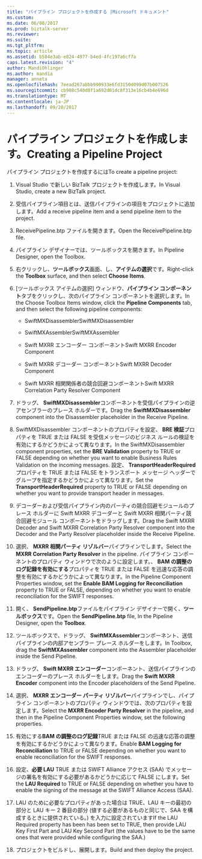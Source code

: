 ```yaml
---
title: "パイプライン プロジェクトを作成する |Microsoft ドキュメント"
ms.custom: 
ms.date: 06/08/2017
ms.prod: biztalk-server
ms.reviewer: 
ms.suite: 
ms.tgt_pltfrm: 
ms.topic: article
ms.assetid: b584e3ab-e824-4977-b4ed-4fc197a6cf7a
caps.latest.revision: "4"
author: MandiOhlinger
ms.author: mandia
manager: anneta
ms.openlocfilehash: 7eead267abbb990933e6fd3150d099d07b007526
ms.sourcegitcommit: cb908c540d8f1a692d01dc8f313e16cb4b4e696d
ms.translationtype: MT
ms.contentlocale: ja-JP
ms.lasthandoff: 09/20/2017
---
```

# <a name="creating-a-pipeline-project"></a><span data-ttu-id="0c399-102">パイプライン プロジェクトを作成します。</span><span class="sxs-lookup"><span data-stu-id="0c399-102">Creating a Pipeline Project</span></span>
<span data-ttu-id="0c399-103">パイプライン プロジェクトを作成するには</span><span class="sxs-lookup"><span data-stu-id="0c399-103">To create a pipeline project:</span></span>  
  
1.  <span data-ttu-id="0c399-104">Visual Studio で新しい BizTalk プロジェクトを作成します。</span><span class="sxs-lookup"><span data-stu-id="0c399-104">In Visual Studio, create a new BizTalk project.</span></span>  
  
2.  <span data-ttu-id="0c399-105">受信パイプライン項目とは、送信パイプラインの項目をプロジェクトに追加します。</span><span class="sxs-lookup"><span data-stu-id="0c399-105">Add a receive pipeline item and a send pipeline item to the project.</span></span>  
  
3.  <span data-ttu-id="0c399-106">ReceivePipeline.btp ファイルを開きます。</span><span class="sxs-lookup"><span data-stu-id="0c399-106">Open the ReceivePipeline.btp file.</span></span>  
  
4.  <span data-ttu-id="0c399-107">パイプライン デザイナーでは、ツールボックスを開きます。</span><span class="sxs-lookup"><span data-stu-id="0c399-107">In Pipeline Designer, open the Toolbox.</span></span>  
  
5.  <span data-ttu-id="0c399-108">右クリックし、**ツールボックス**画面、し、**アイテムの選択**です。</span><span class="sxs-lookup"><span data-stu-id="0c399-108">Right-click the **Toolbox** surface, and then select **Choose Items**.</span></span>  
  
6.  <span data-ttu-id="0c399-109">[ツールボックス アイテムの選択] ウィンドウ、**パイプライン コンポーネント**タブをクリックし、次のパイプライン コンポーネントを選択します。</span><span class="sxs-lookup"><span data-stu-id="0c399-109">In the Choose Toolbox Items window, click the **Pipeline Components** tab, and then select the following pipeline components:</span></span>  
  
    -   <span data-ttu-id="0c399-110">SwiftMXDisassembler</span><span class="sxs-lookup"><span data-stu-id="0c399-110">SwiftMXDisassembler</span></span>  
  
    -   <span data-ttu-id="0c399-111">SwiftMXAssembler</span><span class="sxs-lookup"><span data-stu-id="0c399-111">SwiftMXAssembler</span></span>  
  
    -   <span data-ttu-id="0c399-112">Swift MXRR エンコーダー コンポーネント</span><span class="sxs-lookup"><span data-stu-id="0c399-112">Swift MXRR Encoder Component</span></span>  
  
    -   <span data-ttu-id="0c399-113">Swift MXRR デコーダー コンポーネント</span><span class="sxs-lookup"><span data-stu-id="0c399-113">Swift MXRR Decoder Component</span></span>  
  
    -   <span data-ttu-id="0c399-114">Swift MXRR 相関関係者の競合回避コンポーネント</span><span class="sxs-lookup"><span data-stu-id="0c399-114">Swift MXRR Correlation Party Resolver Component</span></span>  
  
7.  <span data-ttu-id="0c399-115">ドラッグ、 **SwiftMXDisassembler**コンポーネントを受信パイプラインの逆アセンブラーのプレース ホルダーです。</span><span class="sxs-lookup"><span data-stu-id="0c399-115">Drag the **SwiftMXDisassembler** component into the Disassembler placeholder in the Receive Pipeline.</span></span>  
  
8.  <span data-ttu-id="0c399-116">SwiftMXDisassembler コンポーネントのプロパティを設定、 **BRE 検証**プロパティを TRUE または FALSE を受信メッセージのビジネス ルールの検証を有効にするかどうかによって異なります。</span><span class="sxs-lookup"><span data-stu-id="0c399-116">In the SwiftMXDisassembler component properties, set the **BRE Validation** property to TRUE or FALSE depending on whether you want to enable Business Rules Validation on the incoming messages.</span></span> <span data-ttu-id="0c399-117">設定、 **TransportHeaderRequired**プロパティを TRUE または FALSE をトランスポート メッセージ ヘッダーでグループを指定するかどうかによって異なります。</span><span class="sxs-lookup"><span data-stu-id="0c399-117">Set the **TransportHeaderRequired** property to TRUE or FALSE depending on whether you want to provide transport header in messages.</span></span>  
  
9. <span data-ttu-id="0c399-118">デコーダーおよび受信パイプライン内のパーティの競合回避モジュールのプレース ホルダーに Swift MXRR デコーダーと Swift MXRR 相関パーティ競合回避モジュール コンポーネントをドラッグします。</span><span class="sxs-lookup"><span data-stu-id="0c399-118">Drag the Swift MXRR Decoder and Swift MXRR Correlation Party Resolver component into the Decoder and the Party Resolver placeholder inside the Receive Pipeline.</span></span>  
  
10. <span data-ttu-id="0c399-119">選択、 **MXRR 相関パーティ リゾルバー**パイプラインでします。</span><span class="sxs-lookup"><span data-stu-id="0c399-119">Select the **MXRR Correlation Party Resolver** in the pipeline.</span></span> <span data-ttu-id="0c399-120">パイプライン コンポーネントのプロパティ ウィンドウで次のように設定します。、 **BAM の調整のログ記録を有効にする**プロパティを TRUE または FALSE を迅速な応答の調整を有効にするかどうかによって異なります。</span><span class="sxs-lookup"><span data-stu-id="0c399-120">In the Pipeline Component Properties window, set the **Enable BAM Logging for Reconciliation** property to TRUE or FALSE, depending on whether you want to enable reconciliation for the SWIFT responses.</span></span>  
  
11. <span data-ttu-id="0c399-121">開く、 **SendPipeline.btp**ファイルをパイプライン デザイナーで開く、**ツールボックス**です。</span><span class="sxs-lookup"><span data-stu-id="0c399-121">Open the **SendPipeline.btp** file, In the Pipeline Designer, open the **Toolbox**.</span></span>  
  
12. <span data-ttu-id="0c399-122">ツールボックスで、ドラッグ、 **SwiftMXAssembler**コンポーネント、送信パイプラインの内部アセンブラー プレース ホルダーをします。</span><span class="sxs-lookup"><span data-stu-id="0c399-122">In Toolbox, drag the **SwiftMXAssembler** component into the Assembler placeholder inside the Send Pipeline.</span></span>  
  
13. <span data-ttu-id="0c399-123">ドラッグ、 **Swift MXRR エンコーダー**コンポーネント、送信パイプラインのエンコーダーのプレース ホルダーをします。</span><span class="sxs-lookup"><span data-stu-id="0c399-123">Drag the **Swift MXRR Encoder** component into the Encoder placeholders of the Send Pipeline.</span></span>  
  
14. <span data-ttu-id="0c399-124">選択、 **MXRR エンコーダー パーティ リゾルバー**パイプラインでし、パイプライン コンポーネントのプロパティ ウィンドウでは、次のプロパティを設定します。</span><span class="sxs-lookup"><span data-stu-id="0c399-124">Select the **MXRR Encoder Party Resolver** in the pipeline, and then in the Pipeline Component Properties window, set the following properties.</span></span>  
  
15. <span data-ttu-id="0c399-125">有効にする**BAM の調整のログ記録**TRUE または FALSE の迅速な応答の調整を有効にするかどうかによって異なります。</span><span class="sxs-lookup"><span data-stu-id="0c399-125">Enable **BAM Logging for Reconciliation** to TRUE or FALSE depending on whether you want to enable reconciliation for the SWIFT responses.</span></span>  
  
16. <span data-ttu-id="0c399-126">設定、**必要 LAU** TRUE または SWIFT Alliance アクセス (SAA) でメッセージの署名を有効にする必要があるかどうかに応じて FALSE にします。</span><span class="sxs-lookup"><span data-stu-id="0c399-126">Set the **LAU Required** to TRUE or FALSE depending on whether you have to enable the signing of the message at the SWIFT Alliance Access (SAA).</span></span>  
  
17. <span data-ttu-id="0c399-127">LAU のために必要なプロパティがあった場合は TRUE、LAU キーの最初の部分と LAU キー 2 番目の部分 (値する必要があるものと同じで、SAA を構成するときに提供されている。) を入力に設定されています</span><span class="sxs-lookup"><span data-stu-id="0c399-127">If the LAU Required property has been has been set to TRUE, then provide LAU Key First Part and LAU Key Second Part (the values have to be the same ones that were provided while configuring the SAA.)</span></span>  
  
18. <span data-ttu-id="0c399-128">プロジェクトをビルドし、展開します。</span><span class="sxs-lookup"><span data-stu-id="0c399-128">Build and then deploy the project.</span></span>